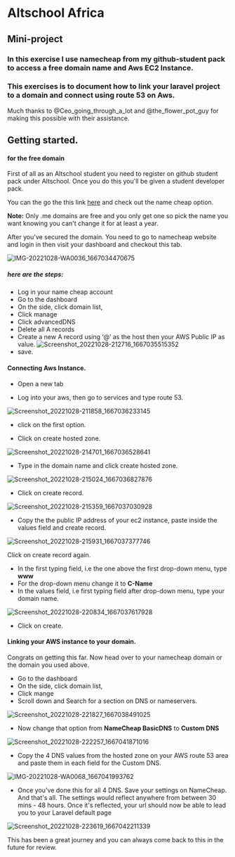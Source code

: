 # Altschool Africa

## Mini-project

### In this exercise I use namecheap from my github-student pack to access a free domain name and Aws EC2 Instance. 

### This exercises is to document how to link your laravel project to a domain and connect using route 53 on Aws.

Much thanks to @Ceo_going_through_a_lot and @the_flower_pot_guy for making this possible with their assistance. 

## Getting started. 

#### for the free domain

First of all as an Altschool student you need to register
on github student pack under Altschool. Once you do this you'll be given a student developer pack. 

You can the go the this link <a href="https://education.github.com/experiences/virtual_event_kit">here</a> and check out the name cheap option.

**Note:** Only .me domains are free and you only get one so pick the name you want knowing you can't change it for at least a year. 

After you've secured the domain. You need to go to namecheap website and login in then visit your dashboard and checkout this tab. 


![IMG-20221028-WA0036_1667034470675](https://user-images.githubusercontent.com/69207791/198823669-93244738-8ef5-4691-874e-7aef401daa07.jpg)


#####  here are the steps: 

- Log in your name cheap account
- Go to the dashboard
- On the side, click domain list,
- Click manage
- Click advancedDNS
- Delete all A records
- Create a new A record using ‘@’ as the host then your AWS Public IP as value.
![Screenshot_20221028-212716_1667035515352](https://user-images.githubusercontent.com/69207791/198824209-86d3b355-4b41-43e4-a2cc-e943b560fdac.jpg)
- save. 

#### Connecting Aws Instance.

- Open a new tab

- Log into your aws, then go to services and type route 53.

![Screenshot_20221028-211858_1667036233145](https://user-images.githubusercontent.com/69207791/198827741-e9ce294f-0da5-4a58-8597-aa5518fb4d01.jpg)

- click on the first option.

- Click on create hosted zone.
 
![Screenshot_20221028-214701_1667036528641](https://user-images.githubusercontent.com/69207791/198827790-e33685ef-164c-42db-82d1-bfc6be87b060.jpg)


- Type in the domain name and click create hosted zone.

![Screenshot_20221028-215024_1667036827876](https://user-images.githubusercontent.com/69207791/198827843-eb45feab-a058-4ab5-96ff-995f70abf19a.jpg)

- Click on create record.

![Screenshot_20221028-215359_1667037030928](https://user-images.githubusercontent.com/69207791/198827894-51ccbdaa-856b-41af-9c7e-3b0bf4c9d5e7.jpg)


- Copy the the public IP address of your ec2 instance, paste inside the values field and create record. 

![Screenshot_20221028-215931_1667037377746](https://user-images.githubusercontent.com/69207791/198827933-0bcf200a-9f18-4221-a619-dfd499331796.jpg)


Click on create record again.

- In the first typing field, i.e the one above the first drop-down menu, type **www**
- For the drop-down menu change it to **C-Name**
- In the values field, i.e first typing field after drop-down menu, type your domain name.

![Screenshot_20221028-220834_1667037617928](https://user-images.githubusercontent.com/69207791/198827969-66b16b8f-7494-448f-b896-dbed18f540b3.jpg)

- Click on create. 

#### Linking your AWS instance to your domain. 

Congrats on getting this far.
Now head over to your namecheap domain or the domain you used above.

- Go to the dashboard
- On the side, click domain list,
- Click mange
- Scroll down and Search for a section on DNS or nameservers.

![Screenshot_20221028-221827_1667038491025](https://user-images.githubusercontent.com/69207791/198828075-7189aabc-e6a4-4593-8572-77daba0d39ab.jpg)


- Now change that option from **NameCheap BasicDNS** to **Custom DNS** 

![Screenshot_20221028-222257_1667041871016](https://user-images.githubusercontent.com/69207791/198828173-5ef6445b-02a1-427e-bc44-33121a9bb508.jpg)


- Copy the 4 DNS values from the hosted zone on your AWS route 53 area and paste them in each field for the Custom DNS. 

![IMG-20221028-WA0068_1667041993762](https://user-images.githubusercontent.com/69207791/198828272-2999108d-428d-40fd-8c1a-4fd713023d66.jpg)


- Once you've done this for all 4 DNS. Save your settings on NameCheap. And that's all. The settings would reflect anywhere from between 30 mins - 48 hours. Once it's reflected, your url should now be able to lead you to your Laravel default page

![Screenshot_20221028-223619_1667042211339](https://user-images.githubusercontent.com/69207791/198828393-236bed20-061f-484a-821f-f71796ee1454.jpg)


This has been a great journey and you can always come back to this in the future for review. 





